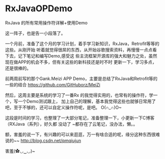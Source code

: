 # RxJavaOPDemo
  RxJava 的所有常用操作符详解+使用Demo

  这一阵子，也是告一小段落了。
    
  一个月前，准备了这个月的学习计划，着手学习新知识，RxJava，Retrofit等等的这些。从刚开始
        听着就觉得很屌的东西，从开始谷歌搜索资料，再慢慢一点点看下去，记下笔记和编写Demo,感受这
        些主流框架开源库的强大和魅力之处，虽然现在做APP的机会不多，但有关这些的新科技还是时不时
        更新一下，学习多点，还是很棒的。
        
        
  前两周前写的那个Gank.Meizi APP Demo，主要是总结了RxJava和Retrofit等的一些的结合
    https://github.com/GitHuborz/MeiZi
    
  然后，这周主要是系统的学习了一番Rx 的我觉得实用的，也常有的操作符，学一个，写一个Demo测试跟上，
    加上自己的理解，基本我觉得这些也就够日常用了吧，至于不够的，还可以自定义操作符呢，是吧。
    O(∩_∩)O~
    
  这段是时间的学习，也整理了一大部分笔记，准备整理一下，小更新一下C博客（RXJava（系列），好久都
    没动了 ~都存在了云笔记，没办法，懒。。
    
  额，害羞的说一下，有兴趣的可以来逛逛，万一有啥合适的呢，缘分这种东西很难说的~~
    http://blog.csdn.net/pmqiujun
    
    
  害羞(✿◡‿◡)~